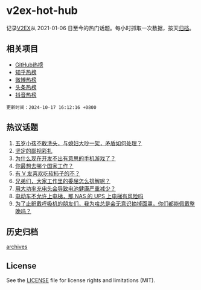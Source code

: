 # v2ex-hot-hub

 记录[V2EX](https://www.v2ex.com/)从 2021-01-06 日至今的热门话题。每小时抓取一次数据，按天[归档](archives)。
 
 ## 相关项目

- [GitHub热榜](https://github.com/snaildev/github-hot-hub)
- [知乎热榜](https://github.com/snaildev/zhihu-hot-hub)
- [微博热榜](https://github.com/snaildev/weibo-hot-hub)
- [头条热榜](https://github.com/snaildev/toutiao-hot-hub)
- [抖音热榜](https://github.com/snaildev/douyin-hot-hub)


 `更新时间：2024-10-17 16:12:16 +0800`

## 热议话题

1. [五岁小孩不敢洗头，与媳妇大吵一架，矛盾如何处理？](https://www.v2ex.com/t/1080987)
1. [坚定的鄙视彩礼](https://www.v2ex.com/t/1080952)
1. [为什么现在开发不出有意思的手机游戏了？](https://www.v2ex.com/t/1081025)
1. [你最想去哪个国家工作？](https://www.v2ex.com/t/1080961)
1. [有 V 友喜欢吃软柿子的不？](https://www.v2ex.com/t/1081085)
1. [兄弟们，大家工作里的委屈怎么排解呢？](https://www.v2ex.com/t/1081066)
1. [用大功率充电头会导致电池健康严重减少？](https://www.v2ex.com/t/1081008)
1. [电动车不允许上电梯，那 NAS 的 UPS 上电梯有风险吗](https://www.v2ex.com/t/1081029)
1. [为了止鼾戴呼吸机的朋友们，我为啥总是会无意识摘掉面罩，你们都能佩戴整晚吗？](https://www.v2ex.com/t/1081051)

## 历史归档

[archives](archives)

## License

See the [LICENSE](LICENSE) file for license rights and limitations (MIT).
